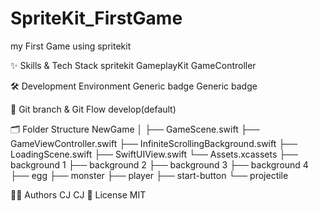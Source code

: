 # SpriteKit_FirstGame
my First Game using spritekit

✨ Skills & Tech Stack
spritekit
GameplayKit
GameController

🛠 Development Environment
Generic badge Generic badge


🔀 Git branch & Git Flow
develop(default)


🗂 Folder Structure
NewGame
│ 
├── GameScene.swift
├── GameViewController.swift
├── InfiniteScrollingBackground.swift
├── LoadingScene.swift
├── SwiftUIView.swift
└── Assets.xcassets
    ├── background 1
    ├── background 2
    ├── background 3
    ├── background 4
    ├── egg
    ├── monster
    ├── player
    ├── start-button
    └── projectile


🧑‍💻 Authors
CJ
CJ
🔏 License
MIT
